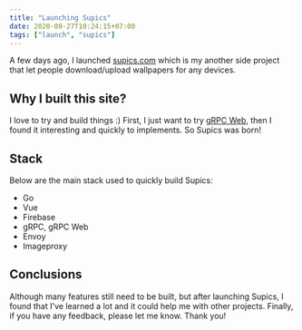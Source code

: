 ```yaml
---
title: "Launching Supics"
date: 2020-09-27T10:24:15+07:00
tags: ["launch", "supics"]
---
```


A few days ago, I launched <a href="https://supics.com" target="_blank">supics.com</a> which is my another side project that let people download/upload wallpapers for any devices.

## Why I built this site?

I love to try and build things :) First, I just want to try <a href="https://github.com/grpc/grpc-web" target="_blank">gRPC Web</a>, then I found it interesting and quickly to implements. So Supics was born!

## Stack

Below are the main stack used to quickly build Supics:

* Go
* Vue
* Firebase
* gRPC, gRPC Web
* Envoy
* Imageproxy

## Conclusions

Although many features still need to be built, but after launching Supics, I found that I've learned a lot and it could help me with other projects. Finally, if you have any feedback, please let me know. Thank you!
